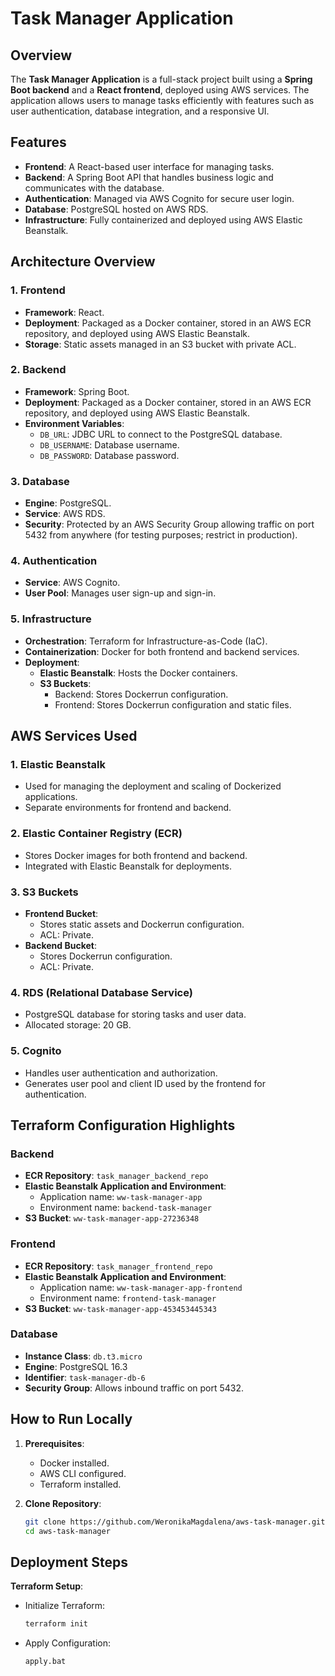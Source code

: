 # Task Manager Application

## Overview
The **Task Manager Application** is a full-stack project built using a **Spring Boot backend** and a **React frontend**, deployed using AWS services. The application allows users to manage tasks efficiently with features such as user authentication, database integration, and a responsive UI.

## Features
- **Frontend**: A React-based user interface for managing tasks.
- **Backend**: A Spring Boot API that handles business logic and communicates with the database.
- **Authentication**: Managed via AWS Cognito for secure user login.
- **Database**: PostgreSQL hosted on AWS RDS.
- **Infrastructure**: Fully containerized and deployed using AWS Elastic Beanstalk.

## Architecture Overview

### 1. **Frontend**
- **Framework**: React.
- **Deployment**: Packaged as a Docker container, stored in an AWS ECR repository, and deployed using AWS Elastic Beanstalk.
- **Storage**: Static assets managed in an S3 bucket with private ACL.

### 2. **Backend**
- **Framework**: Spring Boot.
- **Deployment**: Packaged as a Docker container, stored in an AWS ECR repository, and deployed using AWS Elastic Beanstalk.
- **Environment Variables**:
  - `DB_URL`: JDBC URL to connect to the PostgreSQL database.
  - `DB_USERNAME`: Database username.
  - `DB_PASSWORD`: Database password.

### 3. **Database**
- **Engine**: PostgreSQL.
- **Service**: AWS RDS.
- **Security**: Protected by an AWS Security Group allowing traffic on port 5432 from anywhere (for testing purposes; restrict in production).

### 4. **Authentication**
- **Service**: AWS Cognito.
- **User Pool**: Manages user sign-up and sign-in.

### 5. **Infrastructure**
- **Orchestration**: Terraform for Infrastructure-as-Code (IaC).
- **Containerization**: Docker for both frontend and backend services.
- **Deployment**:
  - **Elastic Beanstalk**: Hosts the Docker containers.
  - **S3 Buckets**:
    - Backend: Stores Dockerrun configuration.
    - Frontend: Stores Dockerrun configuration and static files.

## AWS Services Used

### 1. **Elastic Beanstalk**
- Used for managing the deployment and scaling of Dockerized applications.
- Separate environments for frontend and backend.

### 2. **Elastic Container Registry (ECR)**
- Stores Docker images for both frontend and backend.
- Integrated with Elastic Beanstalk for deployments.

### 3. **S3 Buckets**
- **Frontend Bucket**:
  - Stores static assets and Dockerrun configuration.
  - ACL: Private.
- **Backend Bucket**:
  - Stores Dockerrun configuration.
  - ACL: Private.

### 4. **RDS (Relational Database Service)**
- PostgreSQL database for storing tasks and user data.
- Allocated storage: 20 GB.

### 5. **Cognito**
- Handles user authentication and authorization.
- Generates user pool and client ID used by the frontend for authentication.

## Terraform Configuration Highlights
### Backend
- **ECR Repository**: `task_manager_backend_repo`
- **Elastic Beanstalk Application and Environment**:
  - Application name: `ww-task-manager-app`
  - Environment name: `backend-task-manager`
- **S3 Bucket**: `ww-task-manager-app-27236348`

### Frontend
- **ECR Repository**: `task_manager_frontend_repo`
- **Elastic Beanstalk Application and Environment**:
  - Application name: `ww-task-manager-app-frontend`
  - Environment name: `frontend-task-manager`
- **S3 Bucket**: `ww-task-manager-app-453453445343`

### Database
- **Instance Class**: `db.t3.micro`
- **Engine**: PostgreSQL 16.3
- **Identifier**: `task-manager-db-6`
- **Security Group**: Allows inbound traffic on port 5432.

## How to Run Locally
1. **Prerequisites**:
   - Docker installed.
   - AWS CLI configured.
   - Terraform installed.

2. **Clone Repository**:
   ```bash
   git clone https://github.com/WeronikaMagdalena/aws-task-manager.git
   cd aws-task-manager
   ```

## Deployment Steps
**Terraform Setup**:
   - Initialize Terraform:
     ```bash
     terraform init
     ```
   - Apply Configuration:
     ```bash
     apply.bat
     ```

